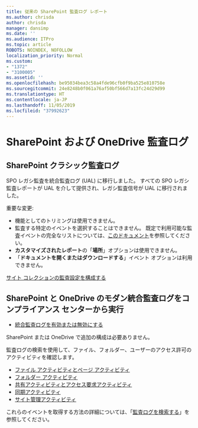 ```yaml
---
title: 従来の SharePoint 監査ログ レポート
ms.author: chrisda
author: chrisda
manager: dansimp
ms.date: ''
ms.audience: ITPro
ms.topic: article
ROBOTS: NOINDEX, NOFOLLOW
localization_priority: Normal
ms.custom:
- "1372"
- "3100005"
ms.assetid: ''
ms.openlocfilehash: be95034bea3c58a4fde96cfb0f9ba525e810758e
ms.sourcegitcommit: 24e8248b0f061a76af50bf566d7a13fc24d29d99
ms.translationtype: HT
ms.contentlocale: ja-JP
ms.lasthandoff: 11/05/2019
ms.locfileid: "37992623"
---
```

# <a name="sharepoint-and-onedrive-audit-logs"></a>SharePoint および OneDrive 監査ログ

## <a name="sharepoint-classic-audit-logs"></a>SharePoint クラシック監査ログ

SPO レガシ監査を統合監査ログ (UAL) に移行しました。 すべての SPO レガシ監査レポートが UAL を介して提供され、レガシ監査信号が UAL に移行されました。

重要な変更:

* 機能としてのトリミングは使用できません。
* 監査する特定のイベントを選択することはできません。 既定で利用可能な監査イベントの完全なリストについては、[このドキュメント](https://docs.microsoft.com/office365/securitycompliance/search-the-audit-log-in-security-and-compliance)を参照してください。
* **カスタマイズされたレポート**の「**場所**」オプションは使用できません。
* 「**ドキュメントを開くまたはダウンロードする**」イベント オプションは利用できません。

[サイト コレクションの監査設定を構成する](https://support.office.com/article/Configure-audit-settings-for-a-site-collection-A9920C97-38C0-44F2-8BCB-4CF1E2AE22D2)

## <a name="sharepoint-and-onedrive-modern-unified-audit-logs-from-compliance"></a>SharePoint と OneDrive のモダン統合監査ログをコンプライアンス センターから実行

* [統合監査ログを有効または無効にする](https://docs.microsoft.com/office365/securitycompliance/turn-audit-log-search-on-or-off) 

SharePoint または OneDrive で追加の構成は必要ありません。

監査ログの検索を使用して、ファイル、フォルダー、ユーザーのアクセス許可のアクティビティを確認します。

* [ファイル アクティビティとページ アクティビティ](https://docs.microsoft.com/office365/securitycompliance/search-the-audit-log-in-security-and-compliance)
* [フォルダー アクティビティ](https://docs.microsoft.com/office365/securitycompliance/search-the-audit-log-in-security-and-compliance#folder-activities)
* [共有アクティビティとアクセス要求アクティビティ](https://docs.microsoft.com/office365/securitycompliance/search-the-audit-log-in-security-and-compliance#sharing-and-access-request-activities)
* [同期アクティビティ](https://docs.microsoft.com/office365/securitycompliance/search-the-audit-log-in-security-and-compliance#synchronization-activities)
* [サイト管理アクティビティ](https://docs.microsoft.com/office365/securitycompliance/search-the-audit-log-in-security-and-compliance#site-administration-activities)

これらのイベントを取得する方法の詳細については、「[監査ログを検索する](https://docs.microsoft.com/office365/securitycompliance/search-the-audit-log-in-security-and-compliance#search-the-audit-log)」を参照してください。
